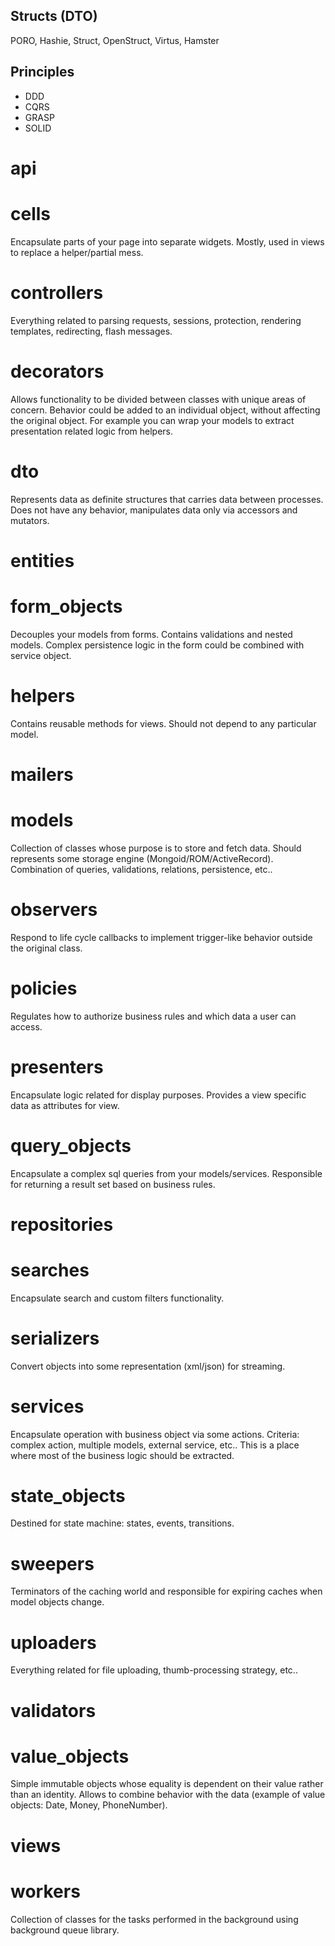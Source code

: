 ## Structs (DTO)
PORO, Hashie, Struct, OpenStruct, Virtus, Hamster

## Principles
- DDD
- CQRS
- GRASP
- SOLID

# api
# cells
Encapsulate parts of your page into separate widgets. Mostly, used in views to replace a helper/partial mess.
# controllers
Everything related to parsing requests, sessions, protection, rendering templates, redirecting, flash messages.
# decorators
Allows functionality to be divided between classes with unique areas of concern.
Behavior could be added to an individual object, without affecting the original object.
For example you can wrap your models to extract presentation related logic from helpers.
# dto
Represents data as definite structures that carries data between processes.
Does not have any behavior, manipulates data only via accessors and mutators.
# entities
# form_objects
Decouples your models from forms. Contains validations and nested models.
Complex persistence logic in the form could be combined with service object.
# helpers
Contains reusable methods for views. Should not depend to any particular model.
# mailers
# models
Collection of classes whose purpose is to store and fetch data.
Should represents some storage engine (Mongoid/ROM/ActiveRecord).
Combination of queries, validations, relations, persistence, etc..
# observers
Respond to life cycle callbacks to implement trigger-like behavior outside the original class.
# policies
Regulates how to authorize business rules and which data a user can access.
# presenters
Encapsulate logic related for display purposes. Provides a view specific data as attributes for view.
# query_objects
Encapsulate a complex sql queries from your models/services.
Responsible for returning a result set based on business rules.
# repositories
# searches
Encapsulate search and custom filters functionality.
# serializers
Convert objects into some representation (xml/json) for streaming.
# services
Encapsulate operation with business object via some actions.
Criteria: complex action, multiple models, external service, etc..
This is a place where most of the business logic should be extracted.
# state_objects
Destined for state machine: states, events, transitions.
# sweepers
Terminators of the caching world and responsible for expiring caches when model objects change.
# uploaders
Everything related for file uploading, thumb-processing strategy, etc..
# validators
# value_objects
Simple immutable objects whose equality is dependent on their value rather than an identity.
Allows to combine behavior with the data (example of value objects: Date, Money, PhoneNumber).
# views
# workers
Collection of classes for the tasks performed in the background using background queue library.
